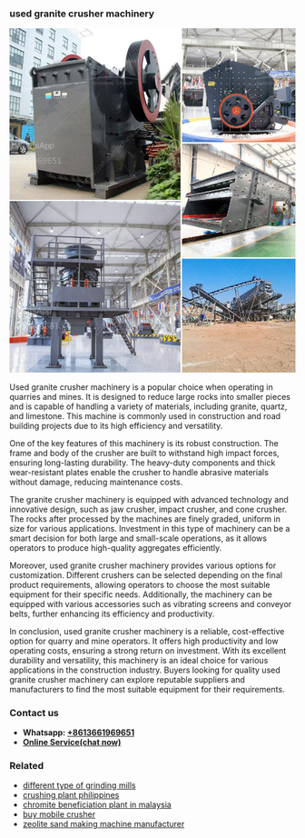 <h3>used granite crusher machinery</h3><img src='1708309016.jpg' alt=''><p>Used granite crusher machinery is a popular choice when operating in quarries and mines. It is designed to reduce large rocks into smaller pieces and is capable of handling a variety of materials, including granite, quartz, and limestone. This machine is commonly used in construction and road building projects due to its high efficiency and versatility.</p><p>One of the key features of this machinery is its robust construction. The frame and body of the crusher are built to withstand high impact forces, ensuring long-lasting durability. The heavy-duty components and thick wear-resistant plates enable the crusher to handle abrasive materials without damage, reducing maintenance costs.</p><p>The granite crusher machinery is equipped with advanced technology and innovative design, such as jaw crusher, impact crusher, and cone crusher. The rocks after processed by the machines are finely graded, uniform in size for various applications. Investment in this type of machinery can be a smart decision for both large and small-scale operations, as it allows operators to produce high-quality aggregates efficiently.</p><p>Moreover, used granite crusher machinery provides various options for customization. Different crushers can be selected depending on the final product requirements, allowing operators to choose the most suitable equipment for their specific needs. Additionally, the machinery can be equipped with various accessories such as vibrating screens and conveyor belts, further enhancing its efficiency and productivity.</p><p>In conclusion, used granite crusher machinery is a reliable, cost-effective option for quarry and mine operators. It offers high productivity and low operating costs, ensuring a strong return on investment. With its excellent durability and versatility, this machinery is an ideal choice for various applications in the construction industry. Buyers looking for quality used granite crusher machinery can explore reputable suppliers and manufacturers to find the most suitable equipment for their requirements.</p><h3>Contact us</h3><ul><li><strong>Whatsapp:&nbsp;<a href="https://wa.me/8613661969651">+8613661969651</a></strong></li><li><a href="https://swt.shibang-china.com/?git&amp;zhl&amp;used granite crusher machinery"><strong>Online Service(chat now)</strong></a></li></ul><h3>Related</h3><ul><li><a href='different type of grinding mills.md'>different type of grinding mills</a></li><li><a href='crushing plant philippines.md'>crushing plant philippines</a></li><li><a href='chromite beneficiation plant in malaysia.md'>chromite beneficiation plant in malaysia</a></li><li><a href='buy mobile crusher.md'>buy mobile crusher</a></li><li><a href='zeolite sand making machine manufacturer.md'>zeolite sand making machine manufacturer</a></li></ul>